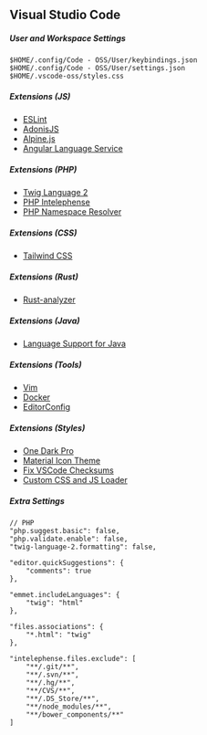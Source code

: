 ## Visual Studio Code

##### User and Workspace Settings

```
$HOME/.config/Code - OSS/User/keybindings.json
$HOME/.config/Code - OSS/User/settings.json
$HOME/.vscode-oss/styles.css
```

##### Extensions (JS)

* [ESLint](https://marketplace.visualstudio.com/items?itemName=dbaeumer.vscode-eslint)
* [AdonisJS](https://marketplace.visualstudio.com/items?itemName=jripouteau.adonis-vscode-extension)
* [Alpine.js](https://marketplace.visualstudio.com/items?itemName=adrianwilczynski.alpine-js-intellisense)
* [Angular Language Service](https://marketplace.visualstudio.com/items?itemName=Angular.ng-template)

##### Extensions (PHP)

* [Twig Language 2](https://marketplace.visualstudio.com/items?itemName=mblode.twig-language-2)
* [PHP Intelephense](https://marketplace.visualstudio.com/items?itemName=bmewburn.vscode-intelephense-client)
* [PHP Namespace Resolver](https://marketplace.visualstudio.com/items?itemName=MehediDracula.php-namespace-resolver)

##### Extensions (CSS)

* [Tailwind CSS](https://marketplace.visualstudio.com/items?itemName=bradlc.vscode-tailwindcss)

##### Extensions (Rust)

* [Rust-analyzer](https://marketplace.visualstudio.com/items?itemName=matklad.rust-analyzer)

##### Extensions (Java)

* [Language Support for Java](https://marketplace.visualstudio.com/items?itemName=redhat.java)

##### Extensions (Tools)

* [Vim](https://marketplace.visualstudio.com/items?itemName=vscodevim.vim)
* [Docker](https://marketplace.visualstudio.com/items?itemName=ms-azuretools.vscode-docker)
* [EditorConfig](https://marketplace.visualstudio.com/items?itemName=EditorConfig.EditorConfig)

##### Extensions (Styles)

* [One Dark Pro](https://marketplace.visualstudio.com/items?itemName=zhuangtongfa.Material-theme)
* [Material Icon Theme](https://marketplace.visualstudio.com/items?itemName=PKief.material-icon-theme)
* [Fix VSCode Checksums](https://marketplace.visualstudio.com/items?itemName=lehni.vscode-fix-checksums)
* [Custom CSS and JS Loader](https://marketplace.visualstudio.com/items?itemName=be5invis.vscode-custom-css)

##### Extra Settings

```
// PHP
"php.suggest.basic": false,
"php.validate.enable": false,
"twig-language-2.formatting": false,

"editor.quickSuggestions": {
    "comments": true
},

"emmet.includeLanguages": {
    "twig": "html"
},

"files.associations": {
    "*.html": "twig"
},

"intelephense.files.exclude": [
    "**/.git/**",
    "**/.svn/**",
    "**/.hg/**",
    "**/CVS/**",
    "**/.DS_Store/**",
    "**/node_modules/**",
    "**/bower_components/**"
]
```

